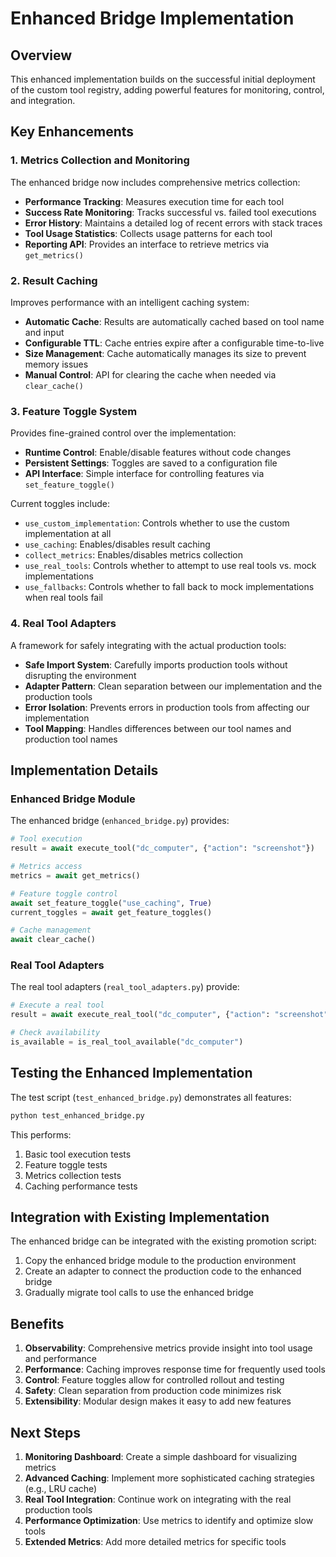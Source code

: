 # Enhanced Bridge Implementation

## Overview

This enhanced implementation builds on the successful initial deployment of the custom tool registry, adding powerful features for monitoring, control, and integration.

## Key Enhancements

### 1. Metrics Collection and Monitoring

The enhanced bridge now includes comprehensive metrics collection:

- **Performance Tracking**: Measures execution time for each tool
- **Success Rate Monitoring**: Tracks successful vs. failed tool executions
- **Error History**: Maintains a detailed log of recent errors with stack traces
- **Tool Usage Statistics**: Collects usage patterns for each tool
- **Reporting API**: Provides an interface to retrieve metrics via `get_metrics()`

### 2. Result Caching

Improves performance with an intelligent caching system:

- **Automatic Cache**: Results are automatically cached based on tool name and input
- **Configurable TTL**: Cache entries expire after a configurable time-to-live
- **Size Management**: Cache automatically manages its size to prevent memory issues
- **Manual Control**: API for clearing the cache when needed via `clear_cache()`

### 3. Feature Toggle System

Provides fine-grained control over the implementation:

- **Runtime Control**: Enable/disable features without code changes
- **Persistent Settings**: Toggles are saved to a configuration file
- **API Interface**: Simple interface for controlling features via `set_feature_toggle()`

Current toggles include:
- `use_custom_implementation`: Controls whether to use the custom implementation at all
- `use_caching`: Enables/disables result caching
- `collect_metrics`: Enables/disables metrics collection
- `use_real_tools`: Controls whether to attempt to use real tools vs. mock implementations
- `use_fallbacks`: Controls whether to fall back to mock implementations when real tools fail

### 4. Real Tool Adapters

A framework for safely integrating with the actual production tools:

- **Safe Import System**: Carefully imports production tools without disrupting the environment
- **Adapter Pattern**: Clean separation between our implementation and the production tools
- **Error Isolation**: Prevents errors in production tools from affecting our implementation
- **Tool Mapping**: Handles differences between our tool names and production tool names

## Implementation Details

### Enhanced Bridge Module

The enhanced bridge (`enhanced_bridge.py`) provides:

```python
# Tool execution
result = await execute_tool("dc_computer", {"action": "screenshot"})

# Metrics access
metrics = await get_metrics()

# Feature toggle control
await set_feature_toggle("use_caching", True)
current_toggles = await get_feature_toggles()

# Cache management
await clear_cache()
```

### Real Tool Adapters

The real tool adapters (`real_tool_adapters.py`) provide:

```python
# Execute a real tool
result = await execute_real_tool("dc_computer", {"action": "screenshot"})

# Check availability
is_available = is_real_tool_available("dc_computer")
```

## Testing the Enhanced Implementation

The test script (`test_enhanced_bridge.py`) demonstrates all features:

```bash
python test_enhanced_bridge.py
```

This performs:
1. Basic tool execution tests
2. Feature toggle tests
3. Metrics collection tests
4. Caching performance tests

## Integration with Existing Implementation

The enhanced bridge can be integrated with the existing promotion script:

1. Copy the enhanced bridge module to the production environment
2. Create an adapter to connect the production code to the enhanced bridge
3. Gradually migrate tool calls to use the enhanced bridge

## Benefits

1. **Observability**: Comprehensive metrics provide insight into tool usage and performance
2. **Performance**: Caching improves response time for frequently used tools
3. **Control**: Feature toggles allow for controlled rollout and testing
4. **Safety**: Clean separation from production code minimizes risk
5. **Extensibility**: Modular design makes it easy to add new features

## Next Steps

1. **Monitoring Dashboard**: Create a simple dashboard for visualizing metrics
2. **Advanced Caching**: Implement more sophisticated caching strategies (e.g., LRU cache)
3. **Real Tool Integration**: Continue work on integrating with the real production tools
4. **Performance Optimization**: Use metrics to identify and optimize slow tools
5. **Extended Metrics**: Add more detailed metrics for specific tools